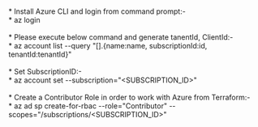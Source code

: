 <br /> * Install Azure CLI and login from command prompt:-
<br />   * az login
<br />
<br /> * Please execute below command and generate tanentId, ClientId:-
<br />   * az account list --query "[].{name:name, subscriptionId:id, tenantId:tenantId}"
<br />
<br /> * Set SubscriptionID:-
<br />   * az account set --subscription="<SUBSCRIPTION_ID>"
<br />
<br /> * Create a Contributor Role in order to work with Azure from Terraform:-
<br />   * az ad sp create-for-rbac --role="Contributor" --scopes="/subscriptions/<SUBSCRIPTION_ID>"

